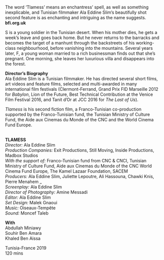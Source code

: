 

The word ‘Tlamess’ means an enchantress’ spell, as well as something inexplicable, and Tunisian filmmaker Ala Eddine Slim’s beautifully shot second feature is as enchanting and intriguing as the name suggests.  
**bfi.org.uk**

S is a young soldier in the Tunisian desert. When his mother dies, he gets a week’s leave and goes back home. But he never returns to the barracks and becomes the target of a manhunt through the backstreets of his working-class neighbourhood, before vanishing into the mountains. Several years later, F, a young woman married to a rich businessman finds out that she’s pregnant. One morning, she leaves her luxurious villa and disappears into the forest.

**Director’s Biography**  
Ala Eddine Slim is a Tunisian filmmaker. He has directed several short films, art videos and feature films, selected and multi-awarded in many international film festivals (Clermont-Ferrand, Grand Prix FID Marseille 2012 for _Babylon_, Lion of the Future, Best Technical Contribution at the Venice Film Festival 2016, and Tanit d’Or at JCC 2016 for _The Last of Us_).

_Tlamess_ is his second fiction film, a Franco-Tunisian co-production supported by the Franco-Tunisian fund, the Tunisian Ministry of Culture Fund, the Aide aux Cinemas du Monde of the CNC and the World Cinema Fund Europe.
<br><br>

**TLAMESS**<br>
_Director:_ Ala Eddine Slim<br>
_Production Companies:_ Exit Productions, Still Moving, Inside Productions, Madbox Studios<br>
_With the support of:_ Franco-Tunisian fund from CNC & CNCI, Tunisian Ministry of Culture Fund, Aide aux Cinemas du Monde of the CNC World Cinema Fund Europe, The Kamel Lazaar Foundation, SACEM<br>
_Producers:_ Ala Eddine Slim, Juliette Lepoutre, Ali Hassouna, Chawki Knis, Pierre Menahem _<br>
_Screenplay:_ Ala Eddine Slim<br>
_Director of Photography:_ Amine Messadi<br>
_Editor:_ Ala Eddine Slim<br>
_Set Design:_ Malek Gnaoui<br>
_Music:_ Oiseaux-Tempête<br>
_Sound:_ Moncef Taleb<br>

**With**<br>
Abdullah Miniawy<br>
Souhir Ben Amara<br>
Khaled Ben Aissa<br>

Tunisia-France 2019<br>
120 mins
<br><br>
<!--stackedit_data:
eyJoaXN0b3J5IjpbMTE2NTExNDU3Ml19
-->